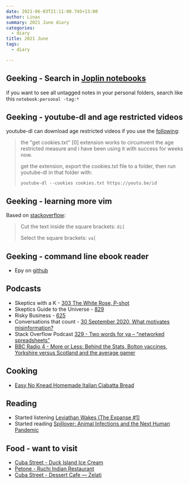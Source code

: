```yaml
---
date: 2021-06-03T21:11:00.745+13:00
author: Linas
summary: 2021 June diary
categories:
  - diary
title: 2021 June
tags:
  - diary

---
```


## Geeking - Search in [Joplin notebooks](https://joplinapp.org/#search-filters) 

if you want to see all untagged notes in your personal folders, search like this `notebook:personal -tag:*`

## Geeking - youtube-dl and age restricted videos

youtube-dl can download age restricted videos if you use the [following](https://news.ycombinator.com/item?id=27359561):
> the "get cookies.txt" [0] extension works to circumvent the age restricted measure and i have been using it with success for weeks now.
>
> get the extension, export the cookies.txt file to a folder, then run youtube-dl in that folder with:
>
> `youtube-dl --cookies cookies.txt https://youtu.be/id`

## Geeking - learning more vim

Based on [stackoverflow](https://stackoverflow.com/questions/2084210/how-to-quickly-remove-a-pair-of-parentheses-brackets-or-braces-in-vim):

> Cut the text inside the square brackets:
> `di[`
>
> Select the square brackets:
> `va[`

## Geeking - command line ebook reader

* Epy on [github](https://github.com/wustho/epy)

## Podcasts

* Skeptics with a K - [303 The White Rose, P-shot](http://www.merseysideskeptics.org.uk/2021/05/skeptics-with-a-k-episode-303/)
* Skeptics Guide to the Universe - [829](https://www.theskepticsguide.org/podcasts/episode-829)
* Risky Business - [625](https://risky.biz/RB625/)
* Conversations that count - [30 September 2020, What motivates misinformation?](https://thespinoff.co.nz/podcast-series/conversations-that-count/)
* Stack Overflow Podcast [329 - Two words for ya – “networked spreadsheets”](https://stackoverflow.blog/2021/04/13/podcast-329-are-you-ready-to-edge-your-way-back-to-the-office/)
* [BBC Radio 4 - More or Less: Behind the Stats, Bolton vaccines, Yorkshire versus Scotland and the average gamer](https://www.bbc.co.uk/programmes/p09k80jj)

## Cooking

* [Easy No Knead Homemade Italian Ciabatta Bread](https://anitalianinmykitchen.com/homemade-italian-ciabatta-bread/)

## Reading

* Started listening [Leviathan Wakes (The Expanse #1)](https://www.goodreads.com/book/show/8855321-leviathan-wakes)
* Started reading [Spillover: Animal Infections and the Next Human Pandemic](https://www.goodreads.com/book/show/17573681-spillover)


## Food - want to visit

* [Cuba Street - Duck Island Ice Cream](https://www.duckislandicecream.co.nz/store-location/cuba-street)
* [Petone - Ruchi Indian Restaurant](https://www.ruchiindiancuisine.co.nz/menu)
* [Cuba Street - Dessert Cafe — Zelati](https://www.zelati.com/dessert-cafe)

